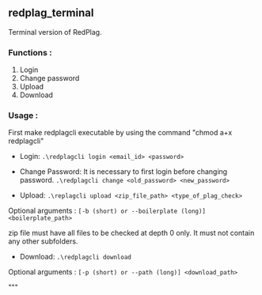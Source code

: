 ## redplag_terminal
Terminal version of RedPlag.

### Functions :
1. Login
2. Change password
3. Upload
4. Download

### Usage :

First make redplagcli executable by using the command "chmod a+x redplagcli"


+ Login:
`.\redplagcli login <email_id> <password>`

+ Change Password:
It is necessary to first login before changing password.
`.\redplagcli change <old_password> <new_password>`

+ Upload:
`.\replagcli upload <zip_file_path> <type_of_plag_check>`

Optional arguments :
`[-b (short) or --boilerplate (long)] <boilerplate_path>`

zip file must have all files to be checked at depth 0 only. It must not contain any other subfolders.

+ Download:
`.\redplagcli download`

Optional arguments :
`[-p (short) or --path (long)] <download_path>`

"""
